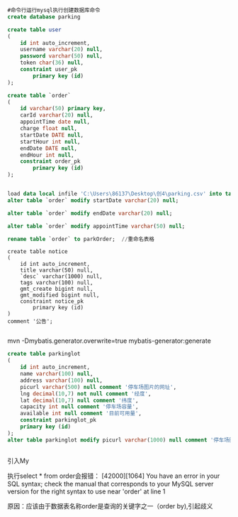``` sql
#命令行运行mysql执行创建数据库命令
create database parking

create table user
(
	id int auto_increment,
	username varchar(20) null,
	password varchar(50) null,
	token char(36) null,
	constraint user_pk
		primary key (id)
);

create table `order`
(
	id varchar(50) primary key,
	carId varchar(20) null,
	appointTime date null,
	charge float null,
	startDate DATE null,
	startHour int null,
	endDate DATE null,
	endHour int null,
	constraint order_pk
		primary key (id)
);


load data local infile 'C:\Users\86137\Desktop\创4\parking.csv' into table order fields terminated by ',';
alter table `order` modify startDate varchar(20) null;

alter table `order` modify endDate varchar(20) null;

alter table `order` modify appointTime varchar(50) null;

rename table `order` to parkOrder;  //重命名表格


```


``` 公告
create table notice
(
	id int auto_increment,
	title varchar(50) null,
	`desc` varchar(1000) null,
	tags varchar(100) null,
	gmt_create bigint null,
	gmt_modified bigint null,
	constraint notice_pk
		primary key (id)
)
comment '公告';


```
mvn -Dmybatis.generator.overwrite=true mybatis-generator:generate


``` sql
create table parkinglot
(
	id int auto_increment,
	name varchar(100) null,
	address varchar(100) null,
	picurl varchar(500) null comment '停车场图片的网址',
	lng decimal(10,7) not null comment '经度',
	lat decimal(10,7) null comment '纬度',
	capacity int null comment '停车场容量',
	available int null comment '目前可用量',
	constraint parkinglot_pk
	primary key (id)
);
alter table parkinglot modify picurl varchar(1000) null comment '停车场图片的网址';



```

引入My

执行select * from order会报错：
[42000][1064] You have an error in your SQL syntax; check the manual that corresponds to your MySQL server version for the right syntax to use near 'order' at line 1

原因：应该由于数据表名称order是查询的关键字之一（order by),引起歧义
